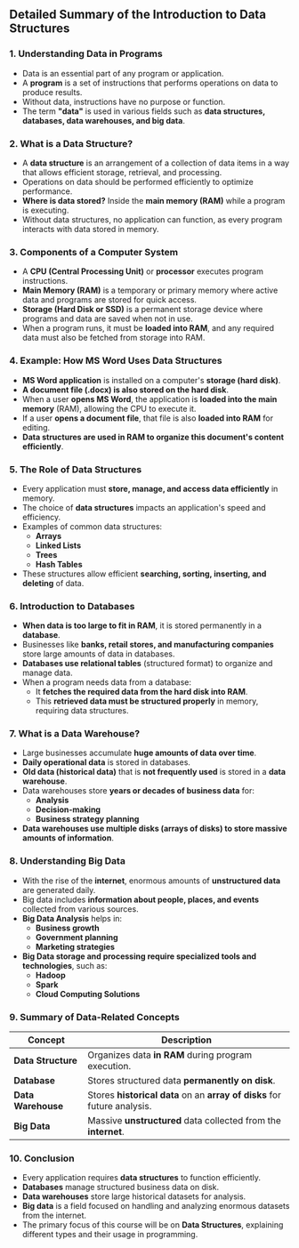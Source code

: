 ## **Detailed Summary of the Introduction to Data Structures**

### **1. Understanding Data in Programs**

- Data is an essential part of any program or application.
- A **program** is a set of instructions that performs operations on data to produce results.
- Without data, instructions have no purpose or function.
- The term **"data"** is used in various fields such as **data structures, databases, data warehouses, and big data**.

### **2. What is a Data Structure?**

- A **data structure** is an arrangement of a collection of data items in a way that allows efficient storage, retrieval, and processing.
- Operations on data should be performed efficiently to optimize performance.
- **Where is data stored?** Inside the **main memory (RAM)** while a program is executing.
- Without data structures, no application can function, as every program interacts with data stored in memory.

### **3. Components of a Computer System**

- A **CPU (Central Processing Unit)** or **processor** executes program instructions.
- **Main Memory (RAM)** is a temporary or primary memory where active data and programs are stored for quick access.
- **Storage (Hard Disk or SSD)** is a permanent storage device where programs and data are saved when not in use.
- When a program runs, it must be **loaded into RAM**, and any required data must also be fetched from storage into RAM.

### **4. Example: How MS Word Uses Data Structures**

- **MS Word application** is installed on a computer's **storage (hard disk)**.
- **A document file (.docx) is also stored on the hard disk**.
- When a user **opens MS Word**, the application is **loaded into the main memory** (RAM), allowing the CPU to execute it.
- If a user **opens a document file**, that file is also **loaded into RAM** for editing.
- **Data structures are used in RAM to organize this document's content efficiently**.

### **5. The Role of Data Structures**

- Every application must **store, manage, and access data efficiently** in memory.
- The choice of **data structures** impacts an application's speed and efficiency.
- Examples of common data structures:
  - **Arrays**
  - **Linked Lists**
  - **Trees**
  - **Hash Tables**
- These structures allow efficient **searching, sorting, inserting, and deleting** of data.

### **6. Introduction to Databases**

- **When data is too large to fit in RAM**, it is stored permanently in a **database**.
- Businesses like **banks, retail stores, and manufacturing companies** store large amounts of data in databases.
- **Databases use relational tables** (structured format) to organize and manage data.
- When a program needs data from a database:
  - It **fetches the required data from the hard disk into RAM**.
  - This **retrieved data must be structured properly** in memory, requiring data structures.

### **7. What is a Data Warehouse?**

- Large businesses accumulate **huge amounts of data over time**.
- **Daily operational data** is stored in databases.
- **Old data (historical data)** that is **not frequently used** is stored in a **data warehouse**.
- Data warehouses store **years or decades of business data** for:
  - **Analysis**
  - **Decision-making**
  - **Business strategy planning**
- **Data warehouses use multiple disks (arrays of disks) to store massive amounts of information**.

### **8. Understanding Big Data**

- With the rise of the **internet**, enormous amounts of **unstructured data** are generated daily.
- Big data includes **information about people, places, and events** collected from various sources.
- **Big Data Analysis** helps in:
  - **Business growth**
  - **Government planning**
  - **Marketing strategies**
- **Big Data storage and processing require specialized tools and technologies**, such as:
  - **Hadoop**
  - **Spark**
  - **Cloud Computing Solutions**

### **9. Summary of Data-Related Concepts**

| Concept            | Description                                                              |
| ------------------ | ------------------------------------------------------------------------ |
| **Data Structure** | Organizes data **in RAM** during program execution.                      |
| **Database**       | Stores structured data **permanently on disk**.                          |
| **Data Warehouse** | Stores **historical data** on an **array of disks** for future analysis. |
| **Big Data**       | Massive **unstructured** data collected from the **internet**.           |

### **10. Conclusion**

- Every application requires **data structures** to function efficiently.
- **Databases** manage structured business data on disk.
- **Data warehouses** store large historical datasets for analysis.
- **Big data** is a field focused on handling and analyzing enormous datasets from the internet.
- The primary focus of this course will be on **Data Structures**, explaining different types and their usage in programming.
